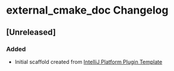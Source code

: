 <!-- Keep a Changelog guide -> https://keepachangelog.com -->

# external_cmake_doc Changelog

## [Unreleased]
### Added
- Initial scaffold created from [IntelliJ Platform Plugin Template](https://github.com/JetBrains/intellij-platform-plugin-template)
